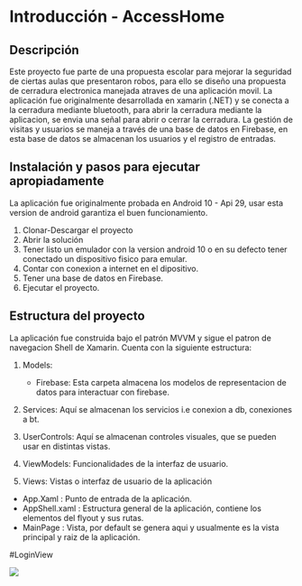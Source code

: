 # Introducción - AccessHome
## Descripción 
Este proyecto fue parte de una propuesta escolar para mejorar la seguridad de ciertas aulas que presentaron robos, para ello se diseño una propuesta de cerradura electronica manejada atraves de una aplicación movil.
La aplicación fue originalmente desarrollada en xamarin (.NET) y se conecta a la cerradura mediante bluetooth, para abrir la cerradura mediante la aplicacion, se envia una señal para abrir o cerrar la cerradura.
La gestión de visitas y usuarios se maneja a través de una base de datos en Firebase, en esta base de datos se almacenan los usuarios y el registro de entradas.

## Instalación y pasos para ejecutar apropiadamente

La aplicación fue originalmente probada en Android 10 - Api 29, usar esta version de android garantiza el buen funcionamiento.

1. Clonar-Descargar el proyecto
2. Abrir la solución
3. Tener listo un emulador con la version android 10 o en su defecto tener conectado un dispositivo fisico para emular.
4. Contar con conexion a internet en el dipositivo.
5. Tener una base de datos en Firebase.
6. Ejecutar el proyecto.

## Estructura del proyecto

La aplicación fue construida bajo el patrón MVVM y sigue el patron de navegacion Shell de Xamarin. 
Cuenta con la siguiente estructura:

1. Models:
   - Firebase: Esta carpeta almacena los modelos de representacion de datos para interactuar con firebase.
    
2. Services: Aquí se almacenan los servicios i.e conexion a db, conexiones a bt.
3. UserControls: Aquí se almacenan controles visuales, que se pueden usar en distintas vistas.
4. ViewModels: Funcionalidades de la interfaz de usuario.
5. Views: Vistas o interfaz de usuario de la aplicación

- App.Xaml : Punto de entrada de la aplicación.
- AppShell.xaml : Estructura general de la aplicación, contiene los elementos del flyout y sus rutas.
- MainPage : Vista, por default se genera aqui y usualmente es la vista principal y raiz de la aplicación.

#LoginView


<img src="https://github.com/ArribaMichoacan/AccessHome/assets/126541327/81639366-dcce-44aa-adfe-083b12a396bb"/>

